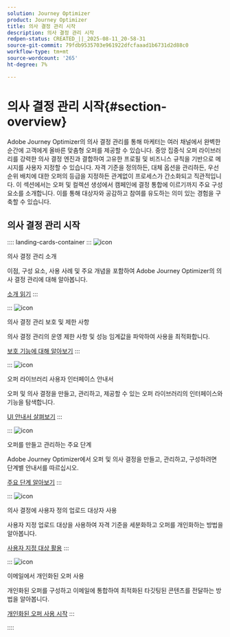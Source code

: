 ```yaml
---
solution: Journey Optimizer
product: Journey Optimizer
title: 의사 결정 관리 시작
description: 의사 결정 관리 시작
redpen-status: CREATED_||_2025-08-11_20-58-31
source-git-commit: 79fdb9535703e961922dfcfaaad1b6731d2d88c0
workflow-type: tm+mt
source-wordcount: '265'
ht-degree: 7%

---
```



# 의사 결정 관리 시작{#section-overview}

Adobe Journey Optimizer의 의사 결정 관리를 통해 마케터는 여러 채널에서 완벽한 순간에 고객에게 올바른 맞춤형 오퍼를 제공할 수 있습니다. 중앙 집중식 오퍼 라이브러리를 강력한 의사 결정 엔진과 결합하여 고유한 프로필 및 비즈니스 규칙을 기반으로 메시지를 사용자 지정할 수 있습니다. 자격 기준을 정의하든, 대체 옵션을 관리하든, 우선 순위 배치에 대한 오퍼의 등급을 지정하든 관계없이 프로세스가 간소화되고 직관적입니다. 이 섹션에서는 오퍼 및 컬렉션 생성에서 캠페인에 결정 통합에 이르기까지 주요 구성 요소를 소개합니다. 이를 통해 대상자와 공감하고 참여를 유도하는 의미 있는 경험을 구축할 수 있습니다.

## 의사 결정 관리 시작

:::: landing-cards-container
:::
![icon](https://cdn.experienceleague.adobe.com/icons/book.svg?lang=ko)

의사 결정 관리 소개

이점, 구성 요소, 사용 사례 및 주요 개념을 포함하여 Adobe Journey Optimizer의 의사 결정 관리에 대해 알아봅니다.

[소개 읽기](../using/offers/get-started/starting-offer-decisioning.md)
:::

:::
![icon](https://cdn.experienceleague.adobe.com/icons/shield-halved.svg?lang=ko)

의사 결정 관리 보호 및 제한 사항

의사 결정 관리의 운영 제한 사항 및 성능 임계값을 파악하여 사용을 최적화합니다.

[보호 기능에 대해 알아보기](../using/offers/decision-management-guardrails.md)
:::

:::
![icon](https://cdn.experienceleague.adobe.com/icons/gear.svg?lang=ko)

오퍼 라이브러리 사용자 인터페이스 안내서

오퍼 및 의사 결정을 만들고, 관리하고, 제공할 수 있는 오퍼 라이브러리의 인터페이스와 기능을 탐색합니다.

[UI 안내서 살펴보기](../using/offers/get-started/user-interface.md)
:::

:::
![icon](https://cdn.experienceleague.adobe.com/icons/list-check.svg?lang=ko)

오퍼를 만들고 관리하는 주요 단계

Adobe Journey Optimizer에서 오퍼 및 의사 결정을 만들고, 관리하고, 구성하려면 단계별 안내서를 따르십시오.

[주요 단계 알아보기](../using/offers/offer-library/key-steps.md)
:::

:::
![icon](https://cdn.experienceleague.adobe.com/icons/bullseye.svg?lang=ko)

의사 결정에 사용자 정의 업로드 대상자 사용

사용자 지정 업로드 대상을 사용하여 자격 기준을 세분화하고 오퍼를 개인화하는 방법을 알아봅니다.

[사용자 지정 대상 활용](../using/offers/custom-upload-decisioning.md)
:::

:::
![icon](https://cdn.experienceleague.adobe.com/icons/circle-play.svg?lang=ko)

이메일에서 개인화된 오퍼 사용

개인화된 오퍼를 구성하고 이메일에 통합하여 최적화된 타깃팅된 콘텐츠를 전달하는 방법을 알아봅니다.

[개인화된 오퍼 사용 시작](../using/offers/offers-e2e.md)
:::

::::

